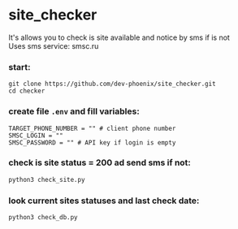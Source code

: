 # site_checker
It's allows you to check is site available and notice by sms if is not  
Uses sms service: smsc.ru

### start:
```
git clone https://github.com/dev-phoenix/site_checker.git
cd checker
```

### create file `.env` and fill variables:
```
TARGET_PHONE_NUMBER = "" # client phone number
SMSC_LOGIN = ""
SMSC_PASSWORD = "" # API key if login is empty
```

### check is site status = 200 ad send sms if not:
```sh
python3 check_site.py
```

### look current sites statuses and last check date:
```sh
python3 check_db.py 
```